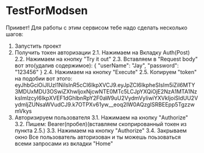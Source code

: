 # TestForModsen
Приивет!
Для работы с этим сервисом тебе надо сделать несколько шагов:
1. Запустить проект 
2. Получить токен авторизации
2.1. Нажимаем на Вкладку Auth(Post)
2.2. Нажимаем на кнопку "Try it out"
2.3. Вставляем в "Request body" вот это(удалив содержимое):
{
   "userName": "Jay",
   "password": "123456"
}
2.4. Нажимаем на кнопку "Execute"
2.5. Копируем "token" на подобии вот этого:
eyJhbGciOiJIUzI1NiIsInR5cCI6IkpXVCJ9.eyJpZCI6IkpheSIsIm5iZiI6MTY3MDUxMDU3OSwiZXhwIjoxNjcwNTE0MTc5LCJpYXQiOjE2NzA1MTA1NzksImlzcyI6IkpXVEF1dGhlbnRpY2F0aW9uU2VydmVyIiwiYXVkIjoiSldUU2VydmljZUNsaWVudCJ9.k7OTPXv61yw__eoq2IW0AQzgISRBEEpp5TgzzwmVkys
3. Авторизируем пользователя
3.1. Нажимаем на кнопку "Authorize"
3.2. Пишем: Bearer(пробел)(вставляем скопрированный токен из пункта 2.5.)
3.3. Нажимаем на кнопку "Authorize"
3.4. Закрываем окно 
Все пользователь авторизован и ты можешь поьзоваться всеми запросами из вкладки "Home"
